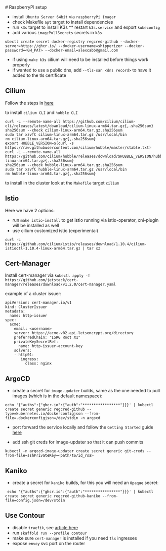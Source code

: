 # RaspberryPI setup

* install `Ubuntu Server 64bit` via `raspberryPi Imager`
* check Makefile `apt` target to install dependencies
* run `k3s` target to install K3s
** restart `k3s.service` and export `kubeconfig`
* add various `imagePullSecrets` secrets in `k8s`

```
ubectl create secret docker-registry regcred-github --docker-server=https://ghcr.io/ --docker-username=shipperizer --docker-password=<GH_PAT> --docker-email=alexcabb@gmail.com
```

* if using `make k3s` cilium will need to be installed before things work properly
* if wanted to use a public dns, add `--tls-san <dns record>` to have it added to the tls certificate


## Cilium

Follow the steps in [here](https://docs.cilium.io/en/stable/gettingstarted/k8s-install-default/)

to install `cilium CLI` and `hubble CLI`

```
curl -L --remote-name-all https://github.com/cilium/cilium-cli/releases/latest/download/cilium-linux-arm64.tar.gz{,.sha256sum}
sha256sum --check cilium-linux-arm64.tar.gz.sha256sum
sudo tar xzvfC cilium-linux-arm64.tar.gz /usr/local/bin
rm cilium-linux-arm64.tar.gz{,.sha256sum}
export HUBBLE_VERSION=$(curl -s https://raw.githubusercontent.com/cilium/hubble/master/stable.txt)
curl -L --remote-name-all https://github.com/cilium/hubble/releases/download/$HUBBLE_VERSION/hubble-linux-arm64.tar.gz{,.sha256sum}
sha256sum --check hubble-linux-arm64.tar.gz.sha256sum
sudo tar xzvfC hubble-linux-arm64.tar.gz /usr/local/bin
rm hubble-linux-arm64.tar.gz{,.sha256sum}
```

to install in the cluster look at the `Makefile` target `cilium`

## Istio

Here we have 2 options:
* run `make istio-install` to get istio running via istio-operator, cni-plugin will be installed as well
* use cilium customized istio (experimental)
```
curl -L https://github.com/cilium/istio/releases/download/1.10.4/cilium-istioctl-1.10.4-linux-arm64.tar.gz | tar xz
```

## Cert-Manager

Install cert-manager via `kubectl apply -f https://github.com/jetstack/cert-manager/releases/download/v1.2.0/cert-manager.yaml`


example of a cluster issuer:

```
apiVersion: cert-manager.io/v1
kind: ClusterIssuer
metadata:
  name: http-issuer
spec:
  acme:
    email: <username>
    server: https://acme-v02.api.letsencrypt.org/directory
    preferredChain: "ISRG Root X1"
    privateKeySecretRef:
      name: http-issuer-account-key
    solvers:
    - http01:
       ingress:
         class: nginx
```


## ArgoCD

* create a secret for `image-updater` builds, same as the one needed to pull images (which is in the default namespace):
```
echo '{"auths":{"ghcr.io":{"auth":"*****************"}}}' | kubectl create secret generic regcred-github --type=kubernetes.io/dockerconfigjson --from-file=.dockerconfigjson=/dev/stdin -n argocd
```
* port forward the service locally and follow the `Getting Started` guide [here](https://argoproj.github.io/argo-cd/getting_started/)


* add ssh git creds for image-updater so that it can push commits  

```
kubectl -n argocd-image-updater create secret generic git-creds --from-file=sshPrivateKey=<path/to/id_rsa>
```

## Kaniko

* create a secret for `kaniko` builds, for this you will need an `Opaque` secret:

```
 echo '{"auths":{"ghcr.io":{"auth":"****************"}}}' | kubectl create secret generic regcred-github-kaniko --from-file=config.json=/dev/stdin
 ```


## Use Contour

* disable `traefik`, see [article here](https://rancher.com/blog/2020/deploy-an-ingress-controllers)
* run `skaffold run --profile contour`
* make sure `cert-manager` is installed if you need `tls` ingresses
* expose `envoy` svc port on the router


